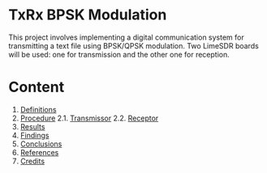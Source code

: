 # TxRx BPSK Modulation
This project involves implementing a digital communication system for transmitting a text file using BPSK/QPSK modulation. Two LimeSDR boards will be used: one for transmission and the other one for reception.

# Content
1. [Definitions](#definitions)
2. [Procedure](#procedure)
2.1. [Transmissor](#transmissor)
2.2. [Receptor](#receptor)
3. [Results](#results)
4. [Findings](#findings)
5. [Conclusions](#conclusions)
6. [References](#references)
7. [Credits](#credits)


